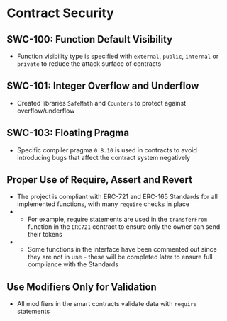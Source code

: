 # Contract Security
## SWC-100: Function Default Visibility
* Function visibility type is specified with `external`, `public`, `internal` or `private` to reduce the attack surface of contracts
## SWC-101: Integer Overflow and Underflow
* Created libraries `SafeMath` and `Counters` to protect against overflow/underflow
## SWC-103: Floating Pragma
* Specific compiler pragma `0.8.10` is used in contracts to avoid introducing bugs that affect the contract system negatively
## Proper Use of Require, Assert and Revert
* The project is compliant with ERC-721 and ERC-165 Standards for all implemented functions, with many `require` checks in place
* * For example, require statements are used in the `transferFrom` function in the `ERC721` contract to ensure only the owner can send their tokens
* * Some functions in the interface have been commented out since they are not in use - these will be completed later to ensure full compliance with the Standards
## Use Modifiers Only for Validation
* All modifiers in the smart contracts validate data with `require` statements